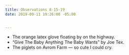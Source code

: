 ```yaml
---
title: Observations 8-15-19
date: 2019-09-11 19:26:00 -05:00


---
```


- The orange latex glove floating by on the highway.
- “Give The Baby Anything The Baby Wants” by Joe Tex.
- The piglets on Avrom Farm — so cute I could cry.